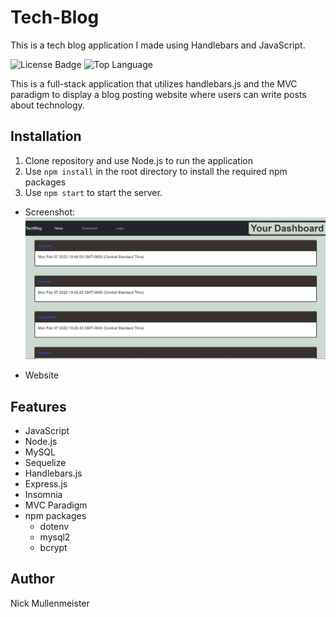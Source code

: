 # Tech-Blog
This is a tech blog application I made using Handlebars and JavaScript.

![License Badge](https://img.shields.io/github/license/Mully7773/Tech-Blog) ![Top Language](https://img.shields.io/github/languages/top/Mully7773/Tech-Blog)


This is a full-stack application that utilizes handlebars.js and the MVC paradigm to display a blog posting website where users can write posts about technology.

## Installation

1. Clone repository and use Node.js to run the application
2. Use `npm install` in the root directory to install the required npm packages
3. Use `npm start` to start the server.


* Screenshot:
![Screenshot of Insomnia tests](./assets/screenshots/TechBlogSc1.png)


* Website
 

## Features

* JavaScript
* Node.js
* MySQL
* Sequelize
* Handlebars.js
* Express.js
* Insomnia
* MVC Paradigm
* npm packages
  * dotenv
  * mysql2
  * bcrypt
 

## Author

Nick Mullenmeister